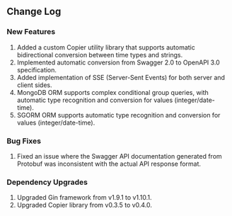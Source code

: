 
## Change Log

### New Features

1. Added a custom Copier utility library that supports automatic bidirectional conversion between time types and strings.
2. Implemented automatic conversion from Swagger 2.0 to OpenAPI 3.0 specification.
3. Added implementation of SSE (Server-Sent Events) for both server and client sides.
4. MongoDB ORM supports complex conditional group queries, with automatic type recognition and conversion for values (integer/date-time).
5. SGORM ORM supports automatic type recognition and conversion for values (integer/date-time).

### Bug Fixes

1. Fixed an issue where the Swagger API documentation generated from Protobuf was inconsistent with the actual API response format.

### Dependency Upgrades

1. Upgraded Gin framework from v1.9.1 to v1.10.1.
2. Upgraded Copier library from v0.3.5 to v0.4.0.
